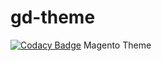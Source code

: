 # gd-theme
[![Codacy Badge](https://api.codacy.com/project/badge/Grade/17d1fbe80fa84b1bb1eade9724c9dc03)](https://www.codacy.com/app/sickdaflip/gd-theme?utm_source=github.com&utm_medium=referral&utm_content=sickdaflip/gd-theme&utm_campaign=badger)
Magento Theme